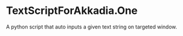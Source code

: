 # TextScriptForAkkadia.One
A python script that auto inputs a given text string on targeted window. 
